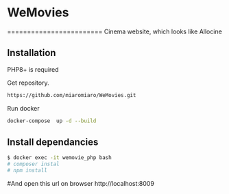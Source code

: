 # WeMovies
========================
Cinema website, which looks like Allocine

Installation
------------
PHP8+ is required

Get repository.

```bash
https://github.com/miaromiaro/WeMovies.git
```

Run docker

```bash
docker-compose  up -d --build
```

Install dependancies
----------------------------

```bash
$ docker exec -it wemovie_php bash
# composer instal
# npm install
```

#And open this url on browser
http://localhost:8009

